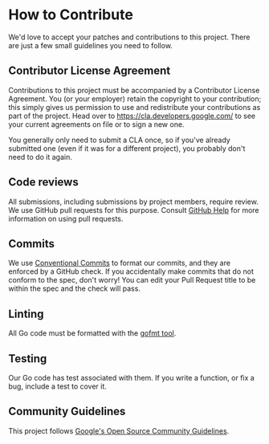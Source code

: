 # How to Contribute

We'd love to accept your patches and contributions to this project. There are
just a few small guidelines you need to follow.

## Contributor License Agreement

Contributions to this project must be accompanied by a Contributor License
Agreement. You (or your employer) retain the copyright to your contribution;
this simply gives us permission to use and redistribute your contributions as
part of the project. Head over to <https://cla.developers.google.com/> to see
your current agreements on file or to sign a new one.

You generally only need to submit a CLA once, so if you've already submitted one
(even if it was for a different project), you probably don't need to do it
again.

## Code reviews

All submissions, including submissions by project members, require review. We
use GitHub pull requests for this purpose. Consult
[GitHub Help](https://help.github.com/articles/about-pull-requests/) for more
information on using pull requests.

## Commits

We use [Conventional Commits](https://www.conventionalcommits.org/en/v1.0.0/)
to format our commits, and they are enforced by a GitHub check. If you
accidentally make commits that do not conform to the spec, don't worry!
You can edit your Pull Request title to be within the spec and the
check will pass.

## Linting

All Go code must be formatted with the
[gofmt tool](https://golang.org/cmd/gofmt/).

## Testing

Our Go code has test associated with them. If you write a function, or
fix a bug, include a test to cover it.

## Community Guidelines

This project follows
[Google's Open Source Community Guidelines](https://opensource.google.com/conduct/).
